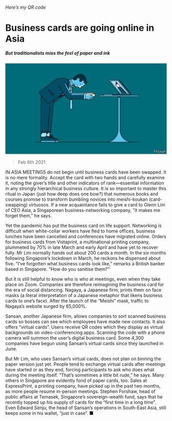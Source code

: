 ###### Here’s my QR code

# Business cards are going online in Asia 

##### But traditionalists miss the feel of paper and ink 

![image](images/20210206_asd002.jpg) 

> Feb 6th 2021 


IN ASIA MEETINGS do not begin until business cards have been swapped. It is no mere formality. Accept the card with two hands and carefully examine it, noting the giver’s title and other indicators of rank—essential information in any strongly hierarchical business culture. It is so important to master this ritual in Japan (just how deep does one bow?) that numerous books and courses promise to transform bumbling novices into meishi-koukan (card-swapping) virtuosos. If a new acquaintance fails to give a card to Glenn Lim of CEO Asia, a Singaporean business-networking company, “it makes me forget them,” he says. 


Yet the pandemic has put the business card on life support. Networking is difficult when white-collar workers have fled to home offices, business lunches have been cancelled and conferences have migrated online. Orders for business cards from Vistaprint, a multinational printing company, plummeted by 70% in late March and early April and have yet to recover fully. Mr Lim normally hands out about 200 cards a month. In the six months following Singapore’s lockdown in March, he reckons he dispensed about five. “I’ve forgotten what business cards look like,” remarks a British banker based in Singapore. “How do you sanitise them?”



But it is still helpful to know who is who at meetings, even when they take place on Zoom. Companies are therefore reimagining the business card for the era of social distancing. Nagaya, a Japanese firm, prints them on face masks (a literal interpretation of a Japanese metaphor that likens business cards to one’s face). After the launch of the “Meishi” mask, traffic to Nagaya’s website surged by 65,000%. 


Sansan, another Japanese firm, allows companies to sort scanned business cards so bosses can see which employees have made new contacts. It also offers “virtual cards”. Users receive QR codes which they display as virtual backgrounds on video-conferencing apps. Scanning the code with a phone camera will summon the user’s digital business card. Some 4,300 companies have begun using Sansan’s virtual cards since they launched in June. 


But Mr Lim, who uses Sansan’s virtual cards, does not plan on binning the paper version just yet. People tend to exchange virtual cards after meetings have started or as they end, forcing participants to ask who does what during the meeting itself. “That’s sometimes a little bit rude,” he says. Many others in Singapore are evidently fond of paper cards, too. Sales at ExpressPrint, a printing company, have picked up in the past two months, as more people resume in-person meetings. Stephen Forshaw, head of public affairs at Temasek, Singapore’s sovereign-wealth fund, says that he recently topped up his supply of cards for the “first time in a long time”. Even Edward Senju, the head of Sansan’s operations in South-East Asia, still keeps some in his wallet, “just in case”. ■

